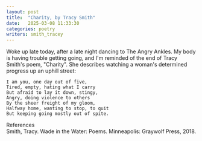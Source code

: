 ```yaml
---
layout: post
title:  "Charity, by Tracy Smith"
date:   2025-03-08 11:33:30
categories: poetry 
writers: smith_tracey
---
```


Woke up late today, after a late night dancing to The Angry Ankles. My body is having trouble getting going, and I'm reminded of the end of Tracy Smith's poem, "Charity".  She describes watching a woman's determined progress up an uphill street:

	I am you, one day out of five,
	Tired, empty, hating what I carry
	But afraid to lay it down, stingy,
	Angry, doing violence to others
	By the sheer freight of my gloom, 
	Halfway home, wanting to stop, to quit
	But keeping going mostly out of spite.

References  
Smith, Tracy. Wade in the Water: Poems. Minneapolis: Graywolf Press, 2018.  

